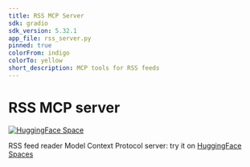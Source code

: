 ```yaml
---
title: RSS MCP Server
sdk: gradio
sdk_version: 5.32.1
app_file: rss_server.py
pinned: true
colorFrom: indigo
colorTo: yellow
short_description: MCP tools for RSS feeds
---
```


# RSS MCP server

[![HuggingFace Space](https://github.com/gperdrizet/rss-mcp-server/actions/workflows/publish_hf_space.yml/badge.svg)](https://github.com/gperdrizet/rss-mcp-server/actions/workflows/publish_hf_space.yml)

RSS feed reader Model Context Protocol server: try it on [HuggingFace Spaces](https://huggingface.co/spaces/gperdrizet/rss-mcp-server)